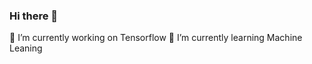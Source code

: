 ### Hi there 👋
🔭 I’m currently working on Tensorflow
🌱 I’m currently learning Machine Leaning
<!--
**harshalkumeriya/harshalkumeriya** is a ✨ _special_ ✨ repository because its `README.md` (this file) appears on your GitHub profile.

Here are some ideas to get you started:
🔭 I’m currently working on Tensorflow
🌱 I’m currently learning Machine Leaning
- 👯 I’m looking to collaborate on ...
- 🤔 I’m looking for help with ...
- 💬 Ask me about ...
- 📫 How to reach me: ...
- 😄 Pronouns: ...
- ⚡ Fun fact: ...
-->

